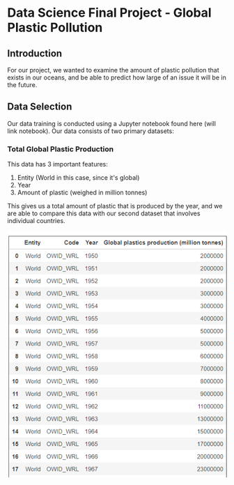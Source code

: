 # Data Science Final Project - Global Plastic Pollution

## Introduction
For our project, we wanted to examine the amount of plastic pollution that exists in our oceans, and be able to predict how large of an issue it will be in the future.

## Data Selection
Our data training is conducted using a Jupyter notebook found here (will link notebook). Our data consists of two primary datasets:

### Total Global Plastic Production
This data has 3 important features:
1. Entity (World in this case, since it's global)
2. Year
3. Amount of plastic (weighed in million tonnes)

This gives us a total amount of plastic that is produced by the year, and we are able to compare this data with our second dataset that involves individual countries.

![data screenshot](./totalplastic.png)

### 
